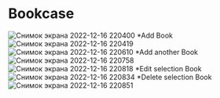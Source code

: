 # Bookcase
![Снимок экрана 2022-12-16 220400](https://user-images.githubusercontent.com/61525544/208128484-b8da5f56-c536-4934-a08d-026f69f65b42.png)
*Add Book
![Снимок экрана 2022-12-16 220419](https://user-images.githubusercontent.com/61525544/208128546-dd1891cf-d9cf-49bf-b722-19e818abcdb7.png)
![Снимок экрана 2022-12-16 220610](https://user-images.githubusercontent.com/61525544/208128671-425dd429-14e1-4085-86e0-aec4ef04c31b.png)
*Add another Book
![Снимок экрана 2022-12-16 220758](https://user-images.githubusercontent.com/61525544/208128686-0b13615c-7fa7-476f-b128-ca52311dd22e.png)
![Снимок экрана 2022-12-16 220818](https://user-images.githubusercontent.com/61525544/208128798-a3ae8908-a63f-4da9-8c29-b04c9570608b.png)
*Edit selection Book
![Снимок экрана 2022-12-16 220834](https://user-images.githubusercontent.com/61525544/208128817-ee725474-9eca-43a1-8122-c36043f709b0.png)
*Delete selection Book
![Снимок экрана 2022-12-16 220851](https://user-images.githubusercontent.com/61525544/208128908-85166463-b4b7-4c06-bf73-fc582ae56614.png)
